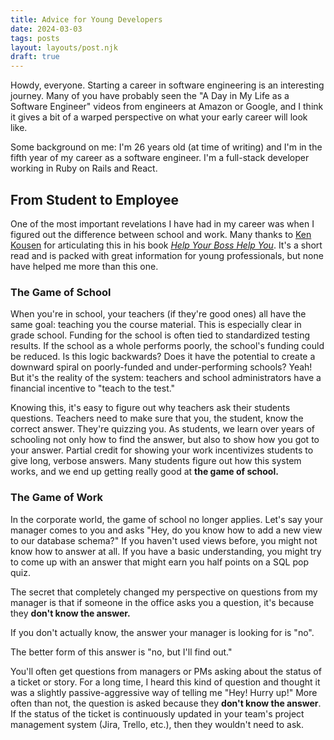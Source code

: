 ```yaml
---
title: Advice for Young Developers
date: 2024-03-03
tags: posts
layout: layouts/post.njk
draft: true
---
```

Howdy, everyone. Starting a career in software engineering is an interesting 
journey. Many of you have probably seen the "A Day in My Life as a Software 
Engineer" videos from engineers at Amazon or Google, and I think it gives a 
bit of a warped perspective on what your early career will look like.

Some background on me: I'm 26 years old (at time of writing) and I'm in the
fifth year of my career as a software engineer. I'm a full-stack developer
working in Ruby on Rails and React. 

## From Student to Employee

One of the most important revelations I have had in my career was when I figured
out the difference between school and work. Many thanks to [Ken
Kousen](https://www.kousenit.com/) for articulating this in his book [_Help Your
Boss Help You_](https://pragprog.com/titles/kkmanage/help-your-boss-help-you/).
It's a short read and is packed with great information for young professionals,
but none have helped me more than this one. 

### The Game of School

When you're in school, your teachers (if they're good ones) all have the same
goal: teaching you the course material. This is especially clear in grade
school. Funding for the school is often tied to standardized testing results. If
the school as a whole performs poorly, the school's funding could be reduced. Is
this logic backwards? Does it have the potential to create a downward spiral on
poorly-funded and under-performing schools? Yeah! But it's the reality of the
system: teachers and school administrators have a financial incentive to "teach
to the test."

Knowing this, it's easy to figure out why teachers ask their students questions.
Teachers need to make sure that you, the student, know the correct answer.
They're quizzing you. As students, we learn over years of schooling not only how
to find the answer, but also to show how you got to your answer. Partial credit
for showing your work incentivizes students to give long, verbose answers. Many
students figure out how this system works, and we end up getting really good at
**the game of school.**

### The Game of Work

In the corporate world, the game of school no longer applies. Let's say your
manager comes to you and asks "Hey, do you know how to add a new view to our
database schema?" If you haven't used views before, you might not know how to
answer at all. If you have a basic understanding, you might try to come up with
an answer that might earn you half points on a SQL pop quiz. 

The secret that completely changed my perspective on questions from my manager
is that if someone in the office asks you a question, it's because they **don't
know the answer.**

If you don't actually know, the answer your manager is looking for is "no".

The better form of this answer is "no, but I'll find out."

You'll often get questions from managers or PMs asking about the status of a
ticket or story. For a long time, I heard this kind of question and thought it
was a slightly passive-aggressive way of telling me "Hey! Hurry up!" More often
than not, the question is asked because they **don't know the answer**. If the
status of the ticket is continuously updated in your team's project management
system (Jira, Trello, etc.), then they wouldn't need to ask. 
